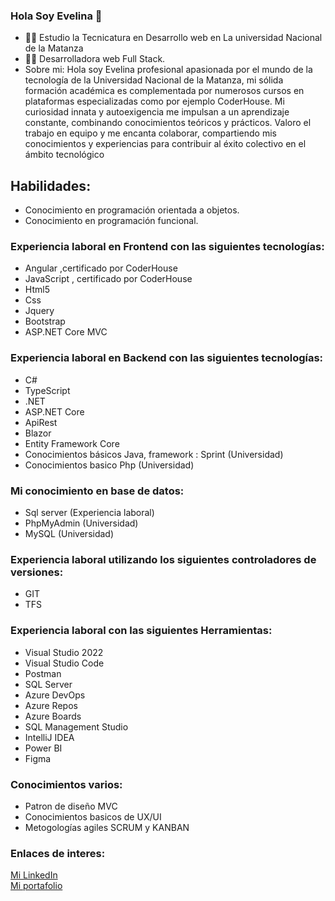 

### Hola Soy Evelina 👋

- 🙋‍♀️ Estudio la Tecnicatura en Desarrollo web en La universidad Nacional de la Matanza
- 👩‍💻 Desarrolladora web Full Stack.
- Sobre mi: 
Hola soy Evelina profesional apasionada por el mundo de la tecnología de la Universidad Nacional de la Matanza, mi sólida formación académica es complementada por numerosos cursos en plataformas especializadas como por ejemplo CoderHouse. Mi curiosidad innata y autoexigencia me impulsan a un aprendizaje constante, combinando conocimientos teóricos y prácticos. Valoro el trabajo en equipo y me encanta colaborar, compartiendo mis conocimientos y experiencias para contribuir al éxito colectivo en el ámbito tecnológico

## Habilidades:
- Conocimiento en programación orientada a objetos.
- Conocimiento en programación funcional.

### Experiencia laboral en Frontend con las siguientes tecnologías: 
- Angular ,certificado por CoderHouse
- JavaScript , certificado por CoderHouse
- Html5
- Css
- Jquery
- Bootstrap
- ASP.NET Core MVC
  

### Experiencia laboral en Backend con las siguientes tecnologías:
- C#
- TypeScript
- .NET
- ASP.NET Core
- ApiRest
- Blazor
- Entity Framework Core
- Conocimientos básicos Java, framework : Sprint (Universidad)
- Conocimientos basico Php (Universidad)

### Mi conocimiento en base de datos:
- Sql server (Experiencia laboral)
- PhpMyAdmin (Universidad)
- MySQL (Universidad)

### Experiencia laboral utilizando los siguientes controladores de versiones:
- GIT 
- TFS

### Experiencia laboral con las siguientes Herramientas:
- Visual Studio 2022
- Visual Studio Code
- Postman
- SQL Server
- Azure DevOps
- Azure Repos
- Azure Boards
- SQL Management Studio
- IntelliJ IDEA
- Power BI
- Figma

### Conocimientos varios:
- Patron de diseño MVC
- Conocimientos basicos de UX/UI
- Metogologías agiles SCRUM y KANBAN
  
### Enlaces de interes:

<div>
  <a href="https://www.linkedin.com/in/evelina-nu%C3%B1ez/">Mi LinkedIn</a>
  <br>
  <a href="https://evelina-nunez-portafolio.netlify.app">Mi portafolio</a>
</div>
